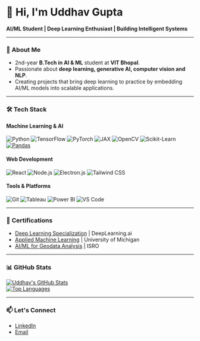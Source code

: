 # 👋 Hi, I'm Uddhav Gupta

**AI/ML Student | Deep Learning Enthusiast | Building Intelligent Systems**  

---

### 🚀 **About Me**
- 2nd-year **B.Tech in AI & ML** student at **VIT Bhopal**.
- Passionate about **deep learning, generative AI, computer vision and NLP**.
- Creating projects that bring deep learning to practice by embedding AI/ML models into scalable applications. 

---

### 🛠️ **Tech Stack**

#### **Machine Learning & AI**
![Python](https://img.shields.io/badge/Python-3776AB?logo=python)
![TensorFlow](https://img.shields.io/badge/TensorFlow-FF6F00?logo=tensorflow)
![PyTorch](https://img.shields.io/badge/PyTorch-EE4C2C?logo=pytorch)
![JAX](https://img.shields.io/badge/JAX-EAEAEA?logo=jax)
![OpenCV](https://img.shields.io/badge/OpenCV-5C3EE8?logo=opencv)
![Scikit-Learn](https://img.shields.io/badge/Scikit_Learn-F7931E?logo=scikit-learn)
[![Pandas](https://img.shields.io/badge/Pandas-150458?logo=pandas&logoColor=fff)](#)
#### **Web Development**
![React](https://img.shields.io/badge/React-61DAFB?logo=react)
![Node.js](https://img.shields.io/badge/Node.js-339933?logo=node.js)
![Electron.js](https://img.shields.io/badge/Electron.js-47848F?logo=electron)
![Tailwind CSS](https://img.shields.io/badge/Tailwind_CSS-06B6D4?logo=tailwind-css)

#### **Tools & Platforms**
![Git](https://img.shields.io/badge/Git-F05032?logo=git)
![Tableau](https://img.shields.io/badge/Tableau-E97627?logo=tableau)
![Power BI](https://img.shields.io/badge/Power_BI-F2C811?logo=powerbi)
![VS Code](https://img.shields.io/badge/VS_Code-007ACC?logo=visual-studio-code)

---


### 📜 **Certifications**
- [Deep Learning Specialization](https://coursera.org/share/XYZ) | DeepLearning.ai
- [Applied Machine Learning](https://coursera.org/share/XYZ) | University of Michigan
- [AI/ML for Geodata Analysis](https://example.com) | ISRO

---

### 📊 **GitHub Stats**
[![Uddhav's GitHub Stats](https://github-readme-stats.vercel.app/api?username=uddhav37&show_icons=true&theme=radical)](https://github.com/uddhav37)  
[![Top Languages](https://github-readme-stats.vercel.app/api/top-langs/?username=uddhav37&layout=compact&theme=radical)](https://github.com/uddhav37)

---

### 📫 **Let's Connect**
- [LinkedIn](https://www.linkedin.com/in/uddhav-gupta-093657275/)
- [Email](mailto:er.uddhav37@gmail.com)
